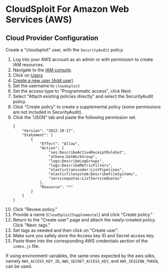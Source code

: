 # CloudSploit For Amazon Web Services (AWS)

## Cloud Provider Configuration
Create a "cloudsploit" user, with the `SecurityAudit` policy.

1. Log into your AWS account as an admin or with permission to create IAM resources.
1. Navigate to the [IAM console](https://console.aws.amazon.com/iam/home).
1. Click on [Users](https://console.aws.amazon.com/iam/home?region=us-east-1#/users) 
1. [Create a new user (Add user)](https://console.aws.amazon.com/iam/home?region=us-east-1#/users$new?step=details)
1. Set the username to `cloudsploit`
1. Set the access type to "Programmatic access", click Next.
1. Select "Attach existing policies directly" and select the SecurityAudit policy.
1. Click "Create policy" to create a supplemental policy (some permissions are not included in SecurityAudit).
1. Click the "JSON" tab and paste the following permission set.
    ```
    {
        "Version": "2012-10-17",
        "Statement": [
            {
                "Effect": "Allow",
                "Action": [
                    "ses:DescribeActiveReceiptRuleSet",
                    "athena:GetWorkGroup",
                    "logs:DescribeLogGroups",
                    "logs:DescribeMetricFilters",
                    "elastictranscoder:ListPipelines",
                    "elasticfilesystem:DescribeFileSystems",
                    "servicequotas:ListServiceQuotas"
                ],
                "Resource": "*"
            }
        ]
    }
    ```
1. Click "Review policy."
1. Provide a name (`CloudSploitSupplemental`) and click "Create policy."
1. Return to the "Create user" page and attach the newly-created policy. Click "Next: tags."
1. Set tags as needed and then click on "Create user".
1. Make sure you safely store the Access key ID and Secret access key.
1. Paste them into the corresponding AWS credentials section of the `index.js` file.

 
If using environment variables, the same ones expected by the aws sdks, namely `AWS_ACCESS_KEY_ID`, `AWS_SECRET_ACCESS_KEY`, and `AWS_SESSION_TOKEN`, can be used.

